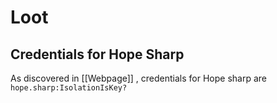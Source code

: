 # Loot
## Credentials for Hope Sharp
As discovered in [[Webpage]] , credentials for Hope sharp are
`hope.sharp:IsolationIsKey?`
